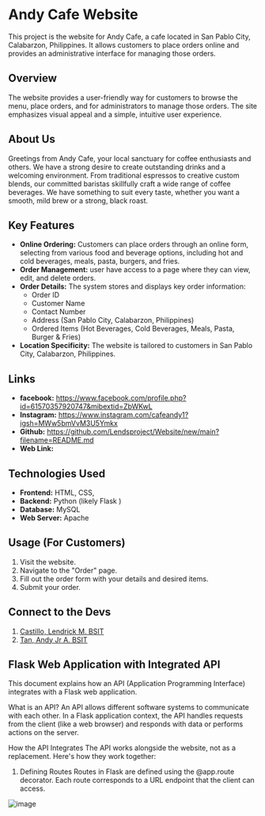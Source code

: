 # Andy Cafe Website

This project is the website for Andy Cafe, a cafe located in San Pablo City, Calabarzon, Philippines. It allows customers to place orders online and provides an administrative interface for managing those orders.

## Overview

The website provides a user-friendly way for customers to browse the menu, place orders, and for administrators to manage those orders. The site emphasizes visual appeal and a simple, intuitive user experience.

## About Us
Greetings from Andy Cafe, your local sanctuary for coffee enthusiasts and others. 
We have a strong desire to create outstanding drinks and a welcoming environment. 
From traditional espressos to creative custom blends, our committed baristas skillfully craft a wide range of coffee beverages.
We have something to suit every taste, whether you want a smooth, mild brew or a strong, black roast.

## Key Features

*   **Online Ordering:** Customers can place orders through an online form, selecting from various food and beverage options, including hot and cold beverages, meals, pasta, burgers, and fries.
*   **Order Management:** user have access to a page where they can view, edit, and delete orders.
*   **Order Details:** The system stores and displays key order information:
    *   Order ID
    *   Customer Name
    *   Contact Number
    *   Address (San Pablo City, Calabarzon, Philippines)
    *   Ordered Items (Hot Beverages, Cold Beverages, Meals, Pasta, Burger & Fries)
*   **Location Specificity:** The website is tailored to customers in San Pablo City, Calabarzon, Philippines.

## Links
*   **facebook:** https://www.facebook.com/profile.php?id=61570357920747&mibextid=ZbWKwL
*   **Instagram:** https://www.instagram.com/cafeandy1?igsh=MWw5bmVvM3U5Ymkx
*   **Github:** https://github.com/Lendsproject/Website/new/main?filename=README.md
*   **Web Link:** 



## Technologies Used

*   **Frontend:** HTML, CSS, 
*   **Backend:** Python (likely Flask )
*   **Database:** MySQL
*   **Web Server:** Apache 

## Usage (For Customers)

1.  Visit the website.
2.  Navigate to the "Order" page.
3.  Fill out the order form with your details and desired items.
4.  Submit your order.

## Connect to the Devs
1.  [Castillo, Lendrick M. BSIT](https://www.facebook.com/lendrick.castillo.9)
2.  [Tan, Andy Jr A. BSIT](https://www.facebook.com/andyjr.tan.5?mibextid=ZbWKwL)


## Flask Web Application with Integrated API
This document explains how an API (Application Programming Interface) integrates with a Flask web application.

What is an API?
An API allows different software systems to communicate with each other. In a Flask application context, the API handles requests from the client (like a web browser) and responds with data or performs actions on the server.

How the API Integrates
The API works alongside the website, not as a replacement. Here's how they work together:

1. Defining Routes
Routes in Flask are defined using the @app.route decorator. Each route corresponds to a URL endpoint that the client can access.

![image](https://github.com/user-attachments/assets/94daae4c-6c13-45d8-b22f-7ac0966de544)








